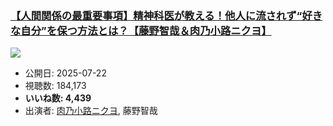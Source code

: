 ### [【人間関係の最重要事項】精神科医が教える！他人に流されず“好きな自分”を保つ方法とは？【藤野智哉＆肉乃小路ニクヨ】](https://www.youtube.com/watch?v=W76wF7DnppE)
[![](https://img.youtube.com/vi/W76wF7DnppE/sddefault.jpg)](https://www.youtube.com/watch?v=W76wF7DnppE)
-   公開日: 2025-07-22
-   視聴数: 184,173
-   **いいね数: 4,439**
-   出演者: [肉乃小路ニクヨ](/rehacq_fan/people/肉乃小路ニクヨ "wikilink"), 藤野智哉
